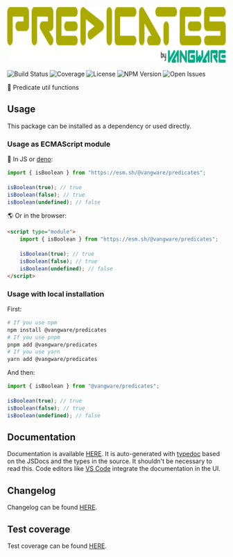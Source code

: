 <img alt="Vangware's Predicates" src="./logo.svg" height="128" />

![Build Status][build-status-badge] ![Coverage][coverage-badge]
![License][license-badge] ![NPM Version][npm-version-badge]
![Open Issues][open-issues-badge]

🧐 Predicate util functions

## Usage

This package can be installed as a dependency or used directly.

### Usage as ECMAScript module

🦕 In JS or [deno][deno]:

```js
import { isBoolean } from "https://esm.sh/@vangware/predicates";

isBoolean(true); // true
isBoolean(false); // true
isBoolean(undefined); // false
```

🌎 Or in the browser:

```html
<script type="module">
	import { isBoolean } from "https://esm.sh/@vangware/predicates";

	isBoolean(true); // true
	isBoolean(false); // true
	isBoolean(undefined); // false
</script>
```

### Usage with local installation

First:

```bash
# If you use npm
npm install @vangware/predicates
# If you use pnpm
pnpm add @vangware/predicates
# If you use yarn
yarn add @vangware/predicates
```

And then:

```js
import { isBoolean } from "@vangware/predicates";

isBoolean(true); // true
isBoolean(false); // true
isBoolean(undefined); // false
```

## Documentation

Documentation is available [HERE][documentation]. It is auto-generated with
[typedoc][typedoc] based on the JSDocs and the types in the source. It shouldn't
be necessary to read this. Code editors like [VS Code][vscode] integrate the
documentation in the UI.

## Changelog

Changelog can be found [HERE][changelog].

## Test coverage

Test coverage can be found [HERE][coverage].

<!-- Reference -->

[build-status-badge]:
	https://img.shields.io/github/workflow/status/vangware/predicates/Test%20&%20Coverage.svg?style=for-the-badge&labelColor=666&color=0a8&link=https://github.com/vangware/predicates/actions
[changelog]: https://github.com/vangware/predicates/blob/main/CHANGELOG.md
[coverage-badge]:
	https://img.shields.io/coveralls/github/vangware/predicates.svg?style=for-the-badge&labelColor=666&color=0a8&link=https://coveralls.io/github/vangware/predicates
[coverage]: https://coveralls.io/github/vangware/predicates
[deno]: https://deno.land/
[documentation]: https://predicates.vangware.com
[license-badge]:
	https://img.shields.io/npm/l/@vangware/predicates.svg?style=for-the-badge&labelColor=666&color=0a8&link=https://github.com/vangware/predicates/blob/main/LICENSE
[npm-version-badge]:
	https://img.shields.io/npm/v/@vangware/predicates.svg?style=for-the-badge&labelColor=666&color=0a8&link=https://npm.im/@vangware/predicates
[open-issues-badge]:
	https://img.shields.io/github/issues/vangware/predicates.svg?style=for-the-badge&labelColor=666&color=0a8&link=https://github.com/vangware/predicates/issues
[typedoc]: https://typedoc.org/
[vscode]: https://code.visualstudio.com/
